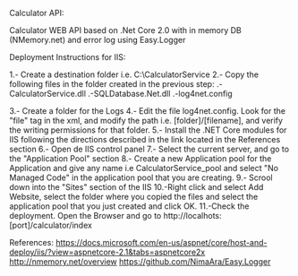 Calculator API:

Calculator WEB API based on .Net Core 2.0 with in memory DB (NMemory.net) and error log using Easy.Logger 


Deployment Instructions for IIS:

1.- Create a destination folder i.e. C:\CalculatorService
2.- Copy the following files in the folder created in the previous step:
	.-CalculatorService.dll
	.-SQLDatabase.Net.dll
	.-log4net.config
	
3.- Create a folder for the Logs
4.- Edit the file log4net.config. Look for the "file" tag in the xml, and modify the path i.e. [folder]/[filename], and verify the writing permissions for that folder. 
5.- Install the .NET Core modules for IIS following the directions described in the link located in the References section 
6.- Open de IIS control panel
7.- Select the current server, and go to the "Application Pool" section
8.- Create a new Application pool for the Application and give any name i.e CalculatorService_pool and select "No Managed Code" in the application pool that you are creating. 
9.- Scrool down into the "Sites" section of the IIS
10.-Right click and select Add Website, select the folder where you copied the files and select the application pool that you just created and click OK.
11.-Check the deployment. Open the Browser and go to http://localhots:[port]/calculator/index

References:
https://docs.microsoft.com/en-us/aspnet/core/host-and-deploy/iis/?view=aspnetcore-2.1&tabs=aspnetcore2x
http://nmemory.net/overview
https://github.com/NimaAra/Easy.Logger


	
